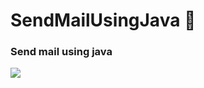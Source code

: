 # SendMailUsingJava :email:
### Send mail using java
<img src = "https://external-content.duckduckgo.com/iu/?u=https%3A%2F%2Fblog.eduonix.com%2Fwp-content%2Fuploads%2F2016%2F06%2FLearn-How-to-use-Java-Mail-API-740X296.jpg&f=1&nofb=1">
